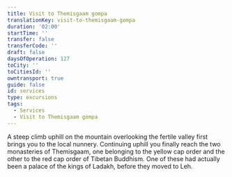 ```yaml
---
title: Visit to Themisgaam gompa
translationKey: visit-to-themisgaam-gompa
duration: '02:00'
startTime: ''
transfer: false
transferCode: ''
draft: false
daysOfOperation: 127
toCity: ''
toCitiesId: ''
owntransport: true
guide: false
id: services
type: excursions
tags:
  - Services
  - Visit to Themisgaam gompa
---
```

A steep climb uphill on the mountain overlooking the fertile valley first brings you to the local nunnery. Continuing uphill you finally reach the two monasteries of Themisgaam, one belonging to the yellow cap order and the other to the red cap order of Tibetan Buddhism. One of these had actually been a palace of the kings of Ladakh, before they moved to Leh.